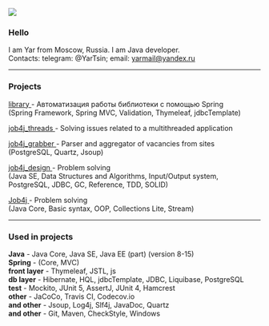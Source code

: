 ![](https://komarev.com/ghpvc/?username=yarmail)<br/>

### Hello
I am Yar from Moscow, Russia. I am Java developer.<br/>
Contacts: telegram: @YarTsin; email: yarmail@yandex.ru <br/>
<hr/>

### Projects

<a href = "https://github.com/yarmail/library"> library </a> - Автоматизация работы библиотеки с помощью Spring <br/>
(Spring Framework, Spring MVC, Validation, Thymeleaf, jdbcTemplate)<br/>

<a href = "https://github.com/yarmail/job4j_threads"> job4j_threads </a> - Solving issues related to a multithreaded application <br/>

<a href = "https://github.com/yarmail/job4j_grabber"> job4j_grabber </a> - Parser and aggregator of vacancies from sites <br/>
(PostgreSQL, Quartz, Jsoup)<br/>

<a href = "https://github.com/yarmail/job4j_design"> job4j_design </a> - Problem solving <br/>
(Java SE, Data Structures and Algorithms, Input/Output system, PostgreSQL, JDBC, GC, Reference, TDD, SOLID)<br/>

<a href = "https://github.com/yarmail/job4j"> Job4j </a> - Problem solving <br/>
(Java Core, Basic syntax, OOP, Collections Lite, Stream)
<hr/>

### Used in projects
**Java** - Java Core, Java SE, Java EE (part) (version 8-15)<br/>
**Spring** - (Core, MVC) <br/>
**front layer**  - Thymeleaf, JSTL, js <br/>
**db layer** - Hibernate, HQL, jdbcTemplate, JDBC, Liquibase, PostgreSQL <br/>
**test** - Mockito, JUnit 5, AssertJ,  JUnit 4, Hamcrest <br/>
**other** - JaCoCo, Travis CI, Codecov.io <br/>
**and other** - Jsoup, Log4j, Slf4j, JavaDoc, Quartz <br/>
**and other** - Git, Maven, СheckStyle, Windows <br/>
